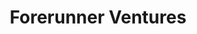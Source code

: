 ---
layout: firm_page
title: "Forerunner Ventures"
id: "forerunnerventures.com"
permalink: "/forerunnerventuresforerunnerventures.com/"
website: "https://www.forerunnerventures.com"
offices: "San Francisco (United States)"
investment_stages: "Seed, Series A"
portfolio_companies: "The Farmer's Dog, Chime, Oura, Fora, Roon, Teal Health, Stan, Atticus, Balance, Faire, Duos, Prose, Hims & Hers, Wonder, Speechify, Ritual, Glossier, Fay, Dutch, Leland, WebAI, Alma, Joy, Daydream, Craftwork, Duckbill, Topline Pro, Boombox, Tally Health, Stress Free, Jump, Balance, Arrived, Sika Health, Pavilion, Kale, Ludo, A-Frame, Cococart, Amplifymd, TravelJoy, Alkeme, Humane, Clay, Moment, Pie, Catch, Loupe, Fabric, Canal, The Expert, Around, Duos, Table22, Thingtesting, Metafy, Real, Dumpling, Calibrate, Eclipse, Juni, Hilma, Sunday, Modern Fertility, Curated, Makersights, Realm, Necessaire, Narvar, The Yes, Homeroom, Lolli, Zyper, Homebound, Attabotics, Alchemy 43, Shopshops, The Inside, Flow, Lumi, Birdies, Cleo, Stadium Goods, Draper James, Away, Zola, Jet, Phil, Outdoor Voices, Rockets of Awesome, Curology, Homebase, BloomThat, Cotopaxi, Inturn, Sproutling, Resci, Dollar Shave Club, Hotel Tonight, Joor, Kiwico"
portfolio_link: "https://www.forerunnerventures.com/investments"
investment_markets: "Consumer-tech, Fintech, Healthtech, Retail, Internet"
founded_year: "2010"
description: "Forerunner Ventures is a venture capital firm focused on the modern consumer, investing at the intersection of culture and invention. They prioritize early action, high conviction, and engaged partnerships with founders."
linkedin: "https://www.linkedin.com/company/forerunner-ventures/"
twitter: "https://twitter.com/forerunnervc"
instagram: "https://www.instagram.com/forerunnerventures"
team_page: "https://www.forerunnerventures.com/team"
investor_type: "Venture Capital"
crunchbase: "https://www.crunchbase.com/organization/forerunner-ventures"
pitchbook: "https://pitchbook.com/profiles/investor/52507-90"

# SEO Optimization
meta_title: "Forerunner Ventures - VC Firm - projectstartups.com"
meta_description: "Forerunner Ventures, Forerunner Ventures is a venture capital firm focused on the modern consumer, investing at the intersection of culture and invention. They prioritize ..."
meta_keywords: "Forerunner Ventures, Consumer-tech, Fintech, Healthtech, Retail, Internet, VC firm, venture capital, startup investor, projectstartups.com"
canonical_url: "https://vc.projectstartups.com/forerunnerventuresforerunnerventures.com/"
---